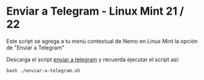 # Enviar a Telegram - Linux Mint 21 / 22

Este script se agrega a tu menú contextual de Nemo en Linux Mint la opción de "Enviar a Telegram"

Descarga el script [enviar a telegram](https://github.com/chmodmasx/enviar_a_telegram_linux_mint/edit/main/enviar_a_telegram.sh) y recuerda ejecutar el script así:  
```
bash ./enviar-a-telegram.sh
```
